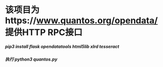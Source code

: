 # 该项目为https://www.quantos.org/opendata/ 提供HTTP RPC接口

##### pip3 install flask opendatatools html5lib xlrd tesseract

##### 执行 python3 quantos.py
